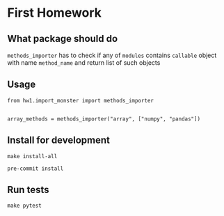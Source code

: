 # First Homework

## What package should do

`methods_importer` has to check if any of `modules` contains `callable` object with name `method_name` and return list of such objects

## Usage
```
from hw1.import_monster import methods_importer


array_methods = methods_importer("array", ["numpy", "pandas"])
```

## Install for development
`make install-all`

`pre-commit install`

## Run tests
`make pytest`
